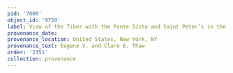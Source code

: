 ```yaml
---
pid: '7000'
object_id: '9750'
label: View of the Tiber with the Ponte Sisto and Saint Peter’s in the Distance
provenance_date:
provenance_location: United States, New York, NY
provenance_text: Eugene V. and Clare E. Thaw
order: '2351'
collection: provenance
---
```

